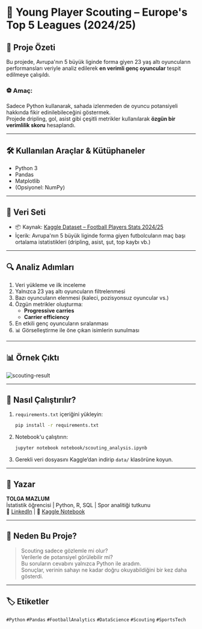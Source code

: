 # 🧠 Young Player Scouting – Europe's Top 5 Leagues (2024/25)

## 📌 Proje Özeti

Bu projede, Avrupa'nın 5 büyük liginde forma giyen 23 yaş altı oyuncuların performansları veriyle analiz edilerek **en verimli genç oyuncular** tespit edilmeye çalışıldı.

### ⚽ Amaç:
Sadece Python kullanarak, sahada izlenmeden de oyuncu potansiyeli hakkında fikir edinilebileceğini göstermek.  
Projede dripling, gol, asist gibi çeşitli metrikler kullanılarak **özgün bir verimlilik skoru** hesaplandı.

---

## 🛠 Kullanılan Araçlar & Kütüphaneler

- Python 3
- Pandas
- Matplotlib
- (Opsiyonel: NumPy)

---

## 📁 Veri Seti

- 📦 Kaynak: [Kaggle Dataset – Football Players Stats 2024/25](https://www.kaggle.com/datasets/hubertsidorowicz/football-players-stats-2024-2025)
- İçerik: Avrupa'nın 5 büyük liginde forma giyen futbolcuların maç başı ortalama istatistikleri (dripling, asist, şut, top kaybı vb.)

---

## 🔍 Analiz Adımları

1. Veri yükleme ve ilk inceleme
2. Yalnızca 23 yaş altı oyuncuların filtrelenmesi
3. Bazı oyuncuların elenmesi (kaleci, pozisyonsuz oyuncular vs.)
4. Özgün metrikler oluşturma:
   - **Progressive carries**
   - **Carrier efficiency**
5. En etkili genç oyuncuların sıralanması
6. 📊 Görselleştirme ile öne çıkan isimlerin sunulması

---

## 📊 Örnek Çıktı

![scouting-result](results/efficiency_scores.png)

---

## 🚀 Nasıl Çalıştırılır?

1. `requirements.txt` içeriğini yükleyin:
   ```bash
   pip install -r requirements.txt
   ```

2. Notebook'u çalıştırın:
   ```bash
   jupyter notebook notebook/scouting_analysis.ipynb
   ```

3. Gerekli veri dosyasını Kaggle’dan indirip `data/` klasörüne koyun.

---

## 👤 Yazar

**TOLGA MAZLUM**  
İstatistik öğrencisi | Python, R, SQL | Spor analitiği tutkunu  
📎 [LinkedIn](https://www.linkedin.com/in/tolgamazlum/) | 🔗 [Kaggle Notebook](https://www.kaggle.com/code/tolgamazlum/young-player-scouting-europe-s-top-5-leagues)

---

## 🤔 Neden Bu Proje?

> Scouting sadece gözlemle mi olur?  
> Verilerle de potansiyel görülebilir mi?  
Bu soruların cevabını yalnızca Python ile aradım.  
Sonuçlar, verinin sahayı ne kadar doğru okuyabildiğini bir kez daha gösterdi.

---

## 🏷 Etiketler

`#Python` `#Pandas` `#FootballAnalytics` `#DataScience` `#Scouting` `#SportsTech`
